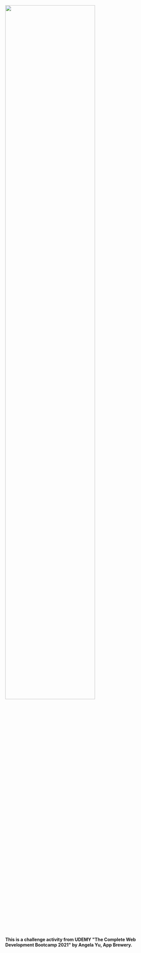 <img align="center" src="https://i.pinimg.com/originals/02/74/20/0274207612d515f49012c87803a9e631.gif" height="75%" width="75%">

#### This is a challenge activity from UDEMY "The Complete Web Development Bootcamp 2021" by Angela Yu, App Brewery.

